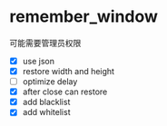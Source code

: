 # remember_window
可能需要管理员权限
- [x] use json
- [x] restore width and height
- [ ] optimize delay
- [x] after close can restore
- [x] add blacklist
- [x] add whitelist